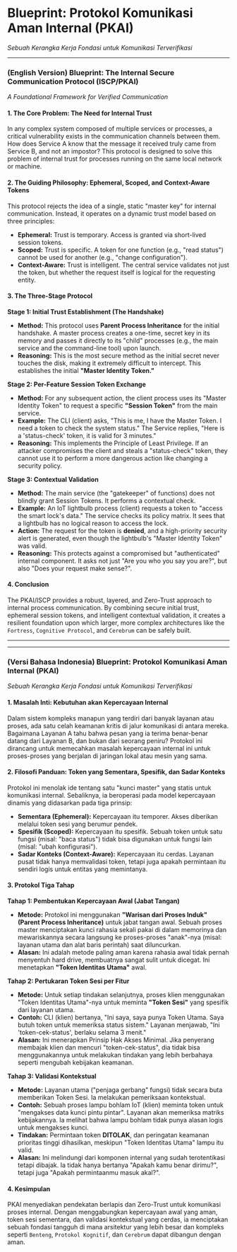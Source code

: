 # Blueprint: Protokol Komunikasi Aman Internal (PKAI)
*Sebuah Kerangka Kerja Fondasi untuk Komunikasi Terverifikasi*

---

### **(English Version) Blueprint: The Internal Secure Communication Protocol (ISCP/PKAI)**
*A Foundational Framework for Verified Communication*

#### **1. The Core Problem: The Need for Internal Trust**
In any complex system composed of multiple services or processes, a critical vulnerability exists in the communication channels between them. How does Service A know that the message it received truly came from Service B, and not an impostor? This protocol is designed to solve this problem of internal trust for processes running on the same local network or machine.

#### **2. The Guiding Philosophy: Ephemeral, Scoped, and Context-Aware Tokens**
This protocol rejects the idea of a single, static "master key" for internal communication. Instead, it operates on a dynamic trust model based on three principles:
* **Ephemeral:** Trust is temporary. Access is granted via short-lived session tokens.
* **Scoped:** Trust is specific. A token for one function (e.g., "read status") cannot be used for another (e.g., "change configuration").
* **Context-Aware:** Trust is intelligent. The central service validates not just the token, but whether the request itself is logical for the requesting entity.

#### **3. The Three-Stage Protocol**

**Stage 1: Initial Trust Establishment (The Handshake)**
* **Method:** This protocol uses **Parent Process Inheritance** for the initial handshake. A master process creates a one-time, secret key in its memory and passes it directly to its "child" processes (e.g., the main service and the command-line tool) upon launch.
* **Reasoning:** This is the most secure method as the initial secret never touches the disk, making it extremely difficult to intercept. This establishes the initial **"Master Identity Token."**

**Stage 2: Per-Feature Session Token Exchange**
* **Method:** For any subsequent action, the client process uses its "Master Identity Token" to request a specific **"Session Token"** from the main service.
* **Example:** The CLI (client) asks, "This is me, I have the Master Token. I need a token to check the system status." The Service replies, "Here is a 'status-check' token, it is valid for 3 minutes."
* **Reasoning:** This implements the Principle of Least Privilege. If an attacker compromises the client and steals a "status-check" token, they cannot use it to perform a more dangerous action like changing a security policy.

**Stage 3: Contextual Validation**
* **Method:** The main service (the "gatekeeper" of functions) does not blindly grant Session Tokens. It performs a contextual check.
* **Example:** An IoT lightbulb process (client) requests a token to "access the smart lock's data." The service checks its policy matrix. It sees that a lightbulb has no logical reason to access the lock.
* **Action:** The request for the token is **denied**, and a high-priority security alert is generated, even though the lightbulb's "Master Identity Token" was valid.
* **Reasoning:** This protects against a compromised but "authenticated" internal component. It asks not just "Are you who you say you are?", but also "Does your request make sense?".

#### **4. Conclusion**
The PKAI/ISCP provides a robust, layered, and Zero-Trust approach to internal process communication. By combining secure initial trust, ephemeral session tokens, and intelligent contextual validation, it creates a resilient foundation upon which larger, more complex architectures like the `Fortress`, `Cognitive Protocol`, and `Cerebrum` can be safely built.

---
---

### **(Versi Bahasa Indonesia) Blueprint: Protokol Komunikasi Aman Internal (PKAI)**
*Sebuah Kerangka Kerja Fondasi untuk Komunikasi Terverifikasi*

#### **1. Masalah Inti: Kebutuhan akan Kepercayaan Internal**
Dalam sistem kompleks manapun yang terdiri dari banyak layanan atau proses, ada satu celah keamanan kritis di jalur komunikasi di antara mereka. Bagaimana Layanan A tahu bahwa pesan yang ia terima benar-benar datang dari Layanan B, dan bukan dari seorang peniru? Protokol ini dirancang untuk memecahkan masalah kepercayaan internal ini untuk proses-proses yang berjalan di jaringan lokal atau mesin yang sama.

#### **2. Filosofi Panduan: Token yang Sementara, Spesifik, dan Sadar Konteks**
Protokol ini menolak ide tentang satu "kunci master" yang statis untuk komunikasi internal. Sebaliknya, ia beroperasi pada model kepercayaan dinamis yang didasarkan pada tiga prinsip:
* **Sementara (Ephemeral):** Kepercayaan itu temporer. Akses diberikan melalui token sesi yang berumur pendek.
* **Spesifik (Scoped):** Kepercayaan itu spesifik. Sebuah token untuk satu fungsi (misal: "baca status") tidak bisa digunakan untuk fungsi lain (misal: "ubah konfigurasi").
* **Sadar Konteks (Context-Aware):** Kepercayaan itu cerdas. Layanan pusat tidak hanya memvalidasi token, tetapi juga apakah permintaan itu sendiri logis untuk entitas yang memintanya.

#### **3. Protokol Tiga Tahap**

**Tahap 1: Pembentukan Kepercayaan Awal (Jabat Tangan)**
* **Metode:** Protokol ini menggunakan **"Warisan dari Proses Induk" (Parent Process Inheritance)** untuk jabat tangan awal. Sebuah proses master menciptakan kunci rahasia sekali pakai di dalam memorinya dan mewariskannya secara langsung ke proses-proses "anak"-nya (misal: layanan utama dan alat baris perintah) saat diluncurkan.
* **Alasan:** Ini adalah metode paling aman karena rahasia awal tidak pernah menyentuh hard drive, membuatnya sangat sulit untuk dicegat. Ini menetapkan **"Token Identitas Utama"** awal.

**Tahap 2: Pertukaran Token Sesi per Fitur**
* **Metode:** Untuk setiap tindakan selanjutnya, proses klien menggunakan "Token Identitas Utama"-nya untuk meminta **"Token Sesi"** yang spesifik dari layanan utama.
* **Contoh:** CLI (klien) bertanya, "Ini saya, saya punya Token Utama. Saya butuh token untuk memeriksa status sistem." Layanan menjawab, "Ini 'token-cek-status', berlaku selama 3 menit."
* **Alasan:** Ini menerapkan Prinsip Hak Akses Minimal. Jika penyerang membajak klien dan mencuri "token-cek-status", dia tidak bisa menggunakannya untuk melakukan tindakan yang lebih berbahaya seperti mengubah kebijakan keamanan.

**Tahap 3: Validasi Kontekstual**
* **Metode:** Layanan utama ("penjaga gerbang" fungsi) tidak secara buta memberikan Token Sesi. Ia melakukan pemeriksaan kontekstual.
* **Contoh:** Sebuah proses lampu bohlam IoT (klien) meminta token untuk "mengakses data kunci pintu pintar". Layanan akan memeriksa matriks kebijakannya. Ia melihat bahwa lampu bohlam tidak punya alasan logis untuk mengakses kunci.
* **Tindakan:** Permintaan token **DITOLAK**, dan peringatan keamanan prioritas tinggi dihasilkan, meskipun "Token Identitas Utama" lampu itu valid.
* **Alasan:** Ini melindungi dari komponen internal yang sudah terotentikasi tetapi dibajak. Ia tidak hanya bertanya "Apakah kamu benar dirimu?", tetapi juga "Apakah permintaanmu masuk akal?".

#### **4. Kesimpulan**
PKAI menyediakan pendekatan berlapis dan Zero-Trust untuk komunikasi proses internal. Dengan menggabungkan kepercayaan awal yang aman, token sesi sementara, dan validasi kontekstual yang cerdas, ia menciptakan sebuah fondasi tangguh di mana arsitektur yang lebih besar dan kompleks seperti `Benteng`, `Protokol Kognitif`, dan `Cerebrum` dapat dibangun dengan aman.
